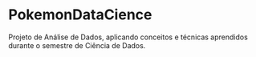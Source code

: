# PokemonDataCience
Projeto de Análise de Dados, aplicando conceitos e técnicas aprendidos durante o semestre de Ciência de Dados.
